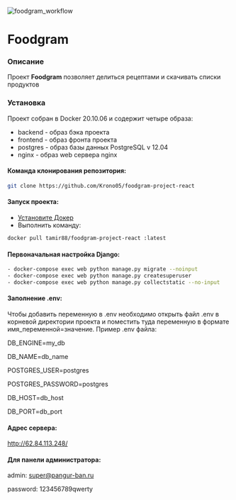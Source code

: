![foodgram_workflow](https://github.com/LydiaEire/foodgram-project-react/actions/workflows/foodgram_main.yml/badge.svg)

# Foodgram
### Описание
Проект **Foodgram** позволяет делиться рецептами и скачивать списки продуктов

### Установка
Проект собран в Docker 20.10.06 и содержит четыре образа:
- backend - образ бэка проекта
- frontend - образ фронта проекта
- postgres - образ базы данных PostgreSQL v 12.04
- nginx - образ web сервера nginx
#### Команда клонирования репозитория:
```bash
git clone https://github.com/Krono05/foodgram-project-react 
```
#### Запуск проекта:
- [Установите Докер](https://docs.docker.com/engine/install/)
- Выполнить команду: 
```bash
docker pull tamir88/foodgram-project-react :latest
```
#### Первоначальная настройка Django:
```bash
- docker-compose exec web python manage.py migrate --noinput
- docker-compose exec web python manage.py createsuperuser
- docker-compose exec web python manage.py collectstatic --no-input
```
#### Заполнение .env:
Чтобы добавить переменную в .env необходимо открыть файл .env в корневой директории проекта и поместить туда переменную в формате имя_переменной=значение.
Пример .env файла:

DB_ENGINE=my_db

DB_NAME=db_name

POSTGRES_USER=postgres

POSTGRES_PASSWORD=postgres

DB_HOST=db_host

DB_PORT=db_port

#### Адрес сервера:
http://62.84.113.248/

#### Для панели администратора:

admin: super@pangur-ban.ru

password: 123456789qwerty

